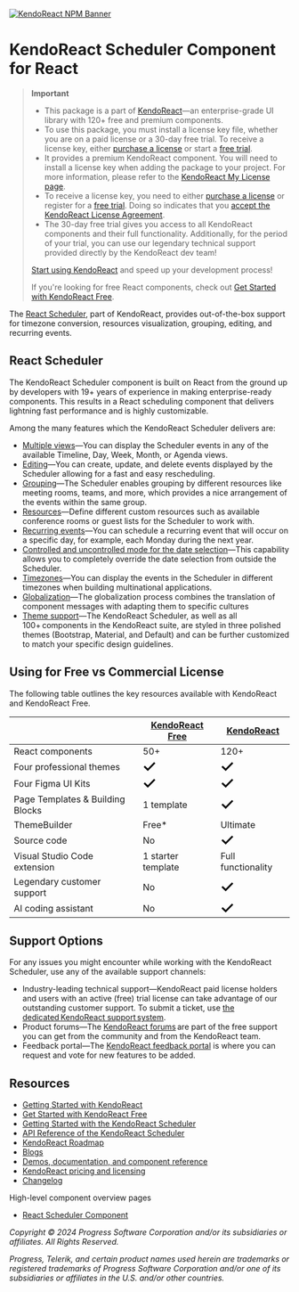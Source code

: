 [![KendoReact NPM Banner](https://raw.githubusercontent.com/telerik/kendo-react/master/images/kendoreact-github-banner.png)](https://www.telerik.com/kendo-react-ui/components/free?utm_medium=referral&utm_source=npm&utm_campaign=kendo-ui-react-trial-npm-scheduler&utm_content=banner)

# KendoReact Scheduler Component for React

> **Important**
>
> -   This package is а part of [KendoReact](https://www.telerik.com/kendo-react-ui?utm_medium=referral&utm_source=npm&utm_campaign=kendo-ui-react-trial-npm-scheduler)&mdash;an enterprise-grade UI library with 120+ free and premium components.
> -   To use this package, you must install a license key file, whether you are on a paid license or a 30-day free trial. To receive a license key, either [purchase a license](https://www.telerik.com/kendo-react-ui/pricing) or start a [free trial](https://www.telerik.com/download-login-v2-kendo-react-ui).
> -   It provides a premium KendoReact component. You will need to install a license key when adding the package to your project. For more information, please refer to the [KendoReact My License page](https://www.telerik.com/kendo-react-ui/components/my-license/?utm_medium=referral&utm_source=npm&utm_campaign=kendo-ui-react-trial-npm-scheduler).
> -   To receive a license key, you need to either [purchase a license](https://www.telerik.com/kendo-react-ui/pricing?utm_medium=referral&utm_source=npm&utm_campaign=kendo-ui-react-trial-npm-scheduler) or register for a [free trial](https://www.telerik.com/try/kendo-react-ui?utm_medium=referral&utm_source=npm&utm_campaign=kendo-ui-react-trial-npm-scheduler). Doing so indicates that you [accept the KendoReact License Agreement](https://www.telerik.com/purchase/license-agreement/progress-kendoreact?utm_medium=referral&utm_source=npm&utm_campaign=kendo-ui-react-trial-npm-scheduler).
> -   The 30-day free trial gives you access to all KendoReact components and their full functionality. Additionally, for the period of your trial, you can use our legendary technical support provided directly by the KendoReact dev team!
>
> [Start using KendoReact](https://www.telerik.com/try/kendo-react-ui?utm_medium=referral&utm_source=npm&utm_campaign=kendo-ui-react-trial-npm-scheduler) and speed up your development process!
>
> If you're looking for free React components, check out [Get Started with KendoReact Free](https://www.telerik.com/kendo-react-ui/components/free).

The [React Scheduler](https://www.telerik.com/kendo-react-ui/components/scheduler), part of KendoReact, provides out-of-the-box support for timezone conversion, resources visualization, grouping, editing, and recurring events.

## React Scheduler

The KendoReact Scheduler component is built on React from the ground up by developers with 19+ years of experience in making enterprise-ready components. This results in a React scheduling component that delivers lightning fast performance and is highly customizable.

Among the many features which the KendoReact Scheduler delivers are:

-   [Multiple views](https://www.telerik.com/kendo-react-ui/components/scheduler/views/?utm_medium=referral&utm_source=npm&utm_campaign=kendo-ui-react-trial-npm-scheduler)&mdash;You can display the Scheduler events in any of the available Timeline, Day, Week, Month, or Agenda views.
-   [Editing](https://www.telerik.com/kendo-react-ui/components/scheduler/editing/?utm_medium=referral&utm_source=npm&utm_campaign=kendo-ui-react-trial-npm-scheduler)&mdash;You can create, update, and delete events displayed by the Scheduler allowing for a fast and easy rescheduling.
-   [Grouping](https://www.telerik.com/kendo-react-ui/components/scheduler/grouping/?utm_medium=referral&utm_source=npm&utm_campaign=kendo-ui-react-trial-npm-scheduler)&mdash;The Scheduler enables grouping by different resources like meeting rooms, teams, and more, which provides a nice arrangement of the events within the same group.
-   [Resources](https://www.telerik.com/kendo-react-ui/components/scheduler/resources/?utm_medium=referral&utm_source=npm&utm_campaign=kendo-ui-react-trial-npm-scheduler)&mdash;Define different custom resources such as available conference rooms or guest lists for the Scheduler to work with.
-   [Recurring events](https://www.telerik.com/kendo-react-ui/components/scheduler/recurring/?utm_medium=referral&utm_source=npm&utm_campaign=kendo-ui-react-trial-npm-scheduler)&mdash;You can schedule a recurring event that will occur on a specific day, for example, each Monday during the next year.
-   [Controlled and uncontrolled mode for the date selection](https://www.telerik.com/kendo-react-ui/components/scheduler/date-selection/?utm_medium=referral&utm_source=npm&utm_campaign=kendo-ui-react-trial-npm-scheduler)&mdash;This capability allows you to completely override the date selection from outside the Scheduler.
-   [Timezones](https://www.telerik.com/kendo-react-ui/components/scheduler/timezones/?utm_medium=referral&utm_source=npm&utm_campaign=kendo-ui-react-trial-npm-scheduler)&mdash;You can display the events in the Scheduler in different timezones when building multinational applications.
-   [Globalization](https://www.telerik.com/kendo-react-ui/components/scheduler/timezones/?utm_medium=referral&utm_source=npm&utm_campaign=kendo-ui-react-trial-npm-scheduler)&mdash;The globalization process combines the translation of component messages with adapting them to specific cultures
-   [Theme support](https://www.telerik.com/kendo-react-ui/components/styling/?utm_medium=referral&utm_source=npm&utm_campaign=kendo-ui-react-trial-npm-scheduler)&mdash;The KendoReact Scheduler, as well as all 100+ components in the KendoReact suite, are styled in three polished themes (Bootstrap, Material, and Default) and can be further customized to match your specific design guidelines.

## Using for Free vs Commercial License

The following table outlines the key resources available with KendoReact and KendoReact Free.

|                                  | [KendoReact Free](https://www.telerik.com/kendo-react-ui/components/free)                                                                                                                                | [KendoReact](https://www.telerik.com/kendo-react-ui)                                                                                                                                                     |
| -------------------------------- | -------------------------------------------------------------------------------------------------------------------------------------------------------------------------------------------------------- | -------------------------------------------------------------------------------------------------------------------------------------------------------------------------------------------------------- |
| React components                 | 50+                                                                                                                                                                                                      | 120+                                                                                                                                                                                                     |
| Four professional themes         | <svg xmlns="http://www.w3.org/2000/svg" width="24" height="24" viewBox="0 0 24 24"><path d="M20.285 2l-11.285 11.567-5.286-5.011-3.714 3.716 9 8.728 15-15.285z" stroke="white" stroke-width="2"/></svg> | <svg xmlns="http://www.w3.org/2000/svg" width="24" height="24" viewBox="0 0 24 24"><path d="M20.285 2l-11.285 11.567-5.286-5.011-3.714 3.716 9 8.728 15-15.285z" stroke="white" stroke-width="2"/></svg> |
| Four Figma UI Kits               | <svg xmlns="http://www.w3.org/2000/svg" width="24" height="24" viewBox="0 0 24 24"><path d="M20.285 2l-11.285 11.567-5.286-5.011-3.714 3.716 9 8.728 15-15.285z" stroke="white" stroke-width="2"/></svg> | <svg xmlns="http://www.w3.org/2000/svg" width="24" height="24" viewBox="0 0 24 24"><path d="M20.285 2l-11.285 11.567-5.286-5.011-3.714 3.716 9 8.728 15-15.285z" stroke="white" stroke-width="2"/></svg> |
| Page Templates & Building Blocks | 1 template                                                                                                                                                                                               | <svg xmlns="http://www.w3.org/2000/svg" width="24" height="24" viewBox="0 0 24 24"><path d="M20.285 2l-11.285 11.567-5.286-5.011-3.714 3.716 9 8.728 15-15.285z" stroke="white" stroke-width="2"/></svg> |
| ThemeBuilder                     | Free\*                                                                                                                                                                                                   | Ultimate                                                                                                                                                                                                 |
| Source code                      | No                                                                                                                                                                                                       | <svg xmlns="http://www.w3.org/2000/svg" width="24" height="24" viewBox="0 0 24 24"><path d="M20.285 2l-11.285 11.567-5.286-5.011-3.714 3.716 9 8.728 15-15.285z" stroke="white" stroke-width="2"/></svg> |
| Visual Studio Code extension     | 1 starter template                                                                                                                                                                                       | Full functionality                                                                                                                                                                                       |
| Legendary customer support       | No                                                                                                                                                                                                       | <svg xmlns="http://www.w3.org/2000/svg" width="24" height="24" viewBox="0 0 24 24"><path d="M20.285 2l-11.285 11.567-5.286-5.011-3.714 3.716 9 8.728 15-15.285z" stroke="white" stroke-width="2"/></svg> |
| AI coding assistant              | No                                                                                                                                                                                                       | <svg xmlns="http://www.w3.org/2000/svg" width="24" height="24" viewBox="0 0 24 24"><path d="M20.285 2l-11.285 11.567-5.286-5.011-3.714 3.716 9 8.728 15-15.285z" stroke="white" stroke-width="2"/></svg> |

## Support Options

For any issues you might encounter while working with the KendoReact Scheduler, use any of the available support channels:

-   Industry-leading technical support&mdash;KendoReact paid license holders and users with an active (free) trial license can take advantage of our outstanding customer support. To submit a ticket, use [the dedicated KendoReact support system](https://www.telerik.com/account/support-center/contact-us/technical-support?utm_medium=referral&utm_source=npm&utm_campaign=kendo-ui-react-trial-npm-scheduler).
-   Product forums&mdash;The [KendoReact forums](https://www.telerik.com/forums/kendo-ui-react?utm_medium=referral&utm_source=npm&utm_campaign=kendo-ui-react-trial-npm-scheduler) are part of the free support you can get from the community and from the KendoReact team.
-   Feedback portal&mdash;The [KendoReact feedback portal](https://feedback.telerik.com/kendo-react-ui?utm_medium=referral&utm_source=npm&utm_campaign=kendo-ui-react-trial-npm-scheduler) is where you can request and vote for new features to be added.

## Resources

-   [Getting Started with KendoReact](https://www.telerik.com/kendo-react-ui/components/getting-started/?utm_medium=referral&utm_source=npm&utm_campaign=kendo-ui-react-trial-npm-scheduler)
-   [Get Started with KendoReact Free](https://www.telerik.com/kendo-react-ui/components/free)
-   [Getting Started with the KendoReact Scheduler](https://www.telerik.com/kendo-react-ui/components/scheduler/get-started/?utm_medium=referral&utm_source=npm&utm_campaign=kendo-ui-react-trial-npm-scheduler)
-   [API Reference of the KendoReact Scheduler](https://www.telerik.com/kendo-react-ui/components/scheduler/api/SchedulerProps/?utm_medium=referral&utm_source=npm&utm_campaign=kendo-ui-react-trial-npm-scheduler)
-   [KendoReact Roadmap](https://www.telerik.com/support/whats-new/kendo-react-ui/roadmap?utm_medium=referral&utm_source=npm&utm_campaign=kendo-ui-react-trial-npm-scheduler)
-   [Blogs](https://www.telerik.com/blogs/tag/kendoreact?utm_medium=referral&utm_source=npm&utm_campaign=kendo-ui-react-trial-npm-scheduler)
-   [Demos, documentation, and component reference](https://www.telerik.com/kendo-react-ui/components/?utm_medium=referral&utm_source=npm&utm_campaign=kendo-ui-react-trial-npm-scheduler)
-   [KendoReact pricing and licensing](https://www.telerik.com/kendo-react-ui/pricing?utm_medium=referral&utm_source=npm&utm_campaign=kendo-ui-react-trial-npm-scheduler)
-   [Changelog](https://www.telerik.com/kendo-react-ui/components/changelogs/ui-for-react/?utm_medium=referral&utm_source=npm&utm_campaign=kendo-ui-react-trial-npm-scheduler)

High-level component overview pages

-   [React Scheduler Component](https://www.telerik.com/kendo-react-ui/scheduler)

_Copyright © 2024 Progress Software Corporation and/or its subsidiaries or affiliates. All Rights Reserved._

_Progress, Telerik, and certain product names used herein are trademarks or registered trademarks of Progress Software Corporation and/or one of its subsidiaries or affiliates in the U.S. and/or other countries._
